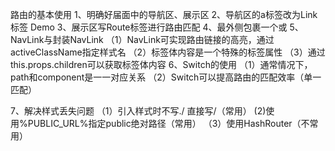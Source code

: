 路由的基本使用
1、明确好届面中的导航区、展示区
2、导航区的a标签改为Link标签
    <Link to='/xxx'>Demo</Link>
3、展示区写Route标签进行路由匹配
    <Route path='/***' component={Demo}></Route>
4、<APP>最外侧包裹一个<BrowserRouter>或<HashRouter>
5、NavLink与封装NavLink
    （1）NavLink可实现路由链接的高亮，通过activeClassName指定样式名
    （2）标签体内容是一个特殊的标签属性
    （3）通过this.props.children可以获取标签体内容
6、Switch的使用
    （1）通常情况下，path和component是一一对应关系
    （2）Switch可以提高路由的匹配效率（单一匹配）

7、解决样式丢失问题
    <!-- <link rel="stylesheet" href="./css/bootstrap.css"> -->
    （1）引入样式时不写./ 直接写/（常用）
    <!-- <link rel="stylesheet" href="/css/bootstrap.css"> -->
    (2)使用%PUBLIC_URL%指定public绝对路径（常用）
    <!-- <link rel="stylesheet" href="%PUBLIC_URL%/css/bootstrap.css"> -->
    （3）使用HashRouter（不常用）